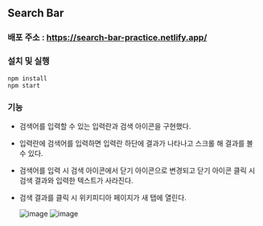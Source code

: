 ## Search Bar

### 배포 주소 : https://search-bar-practice.netlify.app/

### 설치 및 실행

```
npm install
npm start
```

### 기능

- 검색어를 입력할 수 있는 입력란과 검색 아이콘을 구현했다.
- 입력란에 검색어를 입력하면 입력란 하단에 결과가 나타나고 스크롤 해 결과를 볼 수 있다.
- 검색어를 입력 시 검색 아이콘에서 닫기 아이콘으로 변경되고 닫기 아이콘 클릭 시 검색 결과와 입력한 텍스트가 사라진다.
- 검색 결과를 클릭 시 위키피디아 페이지가 새 탭에 열린다.

  ![image](https://user-images.githubusercontent.com/76942087/154694128-46b2ec73-6046-4134-8217-8a529b9d8b8b.png)
  ![image](https://user-images.githubusercontent.com/76942087/154694015-995361d3-6307-4008-9c87-6a45cfd31d34.png)
